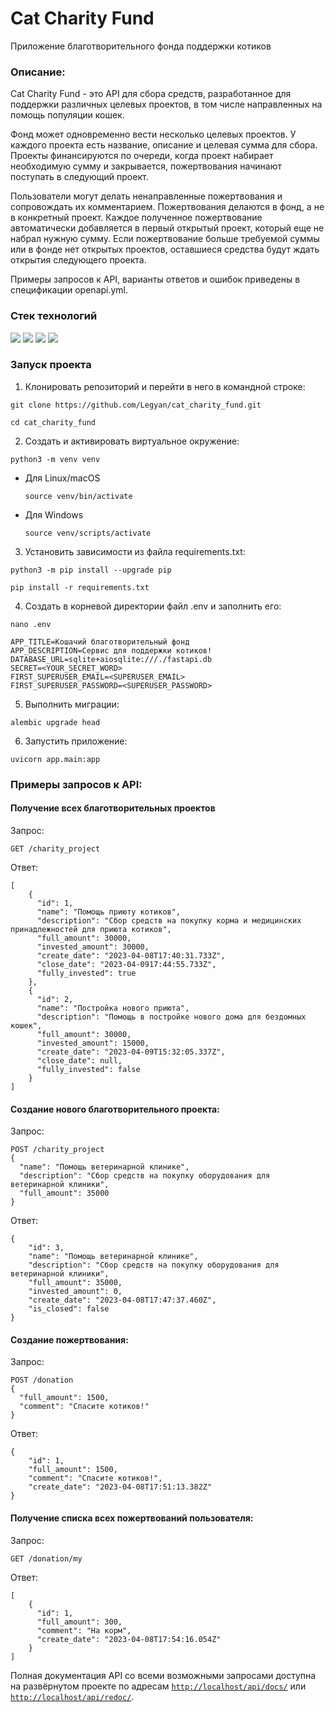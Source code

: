 # Cat Charity Fund
Приложение благотворительного фонда поддержки котиков

### Описание:
Cat Charity Fund - это API для сбора средств, разработанное для поддержки различных целевых проектов, в том числе направленных на помощь популяции кошек. 

Фонд может одновременно вести несколько целевых проектов. У каждого проекта есть название, описание и целевая сумма для сбора. Проекты финансируются по очереди, когда проект набирает необходимую сумму и закрывается, пожертвования начинают поступать в следующий проект.

Пользователи могут делать ненаправленные пожертвования и сопровождать их комментарием. Пожертвования делаются в фонд, а не в конкретный проект. Каждое полученное пожертвование автоматически добавляется в первый открытый проект, который еще не набрал нужную сумму. Если пожертвование больше требуемой суммы или в фонде нет открытых проектов, оставшиеся средства будут ждать открытия следующего проекта.

Примеры запросов к API, варианты ответов и ошибок приведены в спецификации openapi.yml.

### Стек технологий 

![](https://img.shields.io/badge/Python-3.9-black?style=flat&logo=python) 
![](https://img.shields.io/badge/FastAPI-0.78.0-black?style=flat&logo=fastapi)
![](https://img.shields.io/badge/Pydantic-1.9.1-black?style=flat)
![](https://img.shields.io/badge/SQLAlchemy-1.4.29-black?style=flat)

### Запуск проекта

1. Клонировать репозиторий и перейти в него в командной строке:

```
git clone https://github.com/Legyan/cat_charity_fund.git
```

```
cd cat_charity_fund
```

2. Cоздать и активировать виртуальное окружение:

```
python3 -m venv venv
```

* Для Linux/macOS

    ```
    source venv/bin/activate
    ```

* Для Windows

    ```
    source venv/scripts/activate
    ```

3. Установить зависимости из файла requirements.txt:

```
python3 -m pip install --upgrade pip
```

```
pip install -r requirements.txt
```

4. Создать в корневой директории файл .env и заполнить его:

```
nano .env
```

```
APP_TITLE=Кошачий благотворительный фонд
APP_DESCRIPTION=Сервис для поддержки котиков!
DATABASE_URL=sqlite+aiosqlite:///./fastapi.db
SECRET=<YOUR_SECRET_WORD>
FIRST_SUPERUSER_EMAIL=<SUPERUSER_EMAIL>
FIRST_SUPERUSER_PASSWORD=<SUPERUSER_PASSWORD>
```

5. Выполнить миграции:

```
alembic upgrade head
```

6. Запустить приложение:

```
uvicorn app.main:app
```

### Примеры запросов к API:

#### Получение всех благотворительных проектов

Запрос:
```
GET /charity_project
```

Ответ:
```
[
    {
      "id": 1,
      "name": "Помощь приюту котиков",
      "description": "Сбор средств на покупку корма и медицинских принадлежностей для приюта котиков",
      "full_amount": 30000,
      "invested_amount": 30000,
      "create_date": "2023-04-08T17:40:31.733Z",
      "close_date": "2023-04-0917:44:55.733Z",
      "fully_invested": true
    },
    {
      "id": 2,
      "name": "Постройка нового приюта",
      "description": "Помощь в постройке нового дома для бездомных кошек",
      "full_amount": 30000,
      "invested_amount": 15000,
      "create_date": "2023-04-09T15:32:05.337Z",
      "close_date": null,
      "fully_invested": false
    }
]
```

#### Cоздание нового благотворительного проекта:

Запрос:
```
POST /charity_project
{
  "name": "Помощь ветеринарной клинике",
  "description": "Сбор средств на покупку оборудования для ветеринарной клиники",
  "full_amount": 35000
}
```

Ответ:
```
{
    "id": 3,
    "name": "Помощь ветеринарной клинике",
    "description": "Сбор средств на покупку оборудования для ветеринарной клиники",
    "full_amount": 35000,
    "invested_amount": 0,
    "create_date": "2023-04-08T17:47:37.460Z",
    "is_closed": false
}
```

#### Cоздание пожертвования:

Запрос:
```
POST /donation
{
  "full_amount": 1500,
  "comment": "Спасите котиков!"
}
```

Ответ:
```
{
    "id": 1,
    "full_amount": 1500,
    "comment": "Спасите котиков!",
    "create_date": "2023-04-08T17:51:13.382Z"
}
```

#### Получение списка всех пожертвований пользователя:

Запрос:
```
GET /donation/my
```

Ответ:
```
[
    {
      "id": 1,
      "full_amount": 300,
      "comment": "На корм",
      "create_date": "2023-04-08T17:54:16.054Z"
    }
]
```

Полная документация API со всеми возможными запросами доступна на развёрнутом проекте по адресам [```http://localhost/api/docs/```](http://localhost/api/docs/) или [```http://localhost/api/redoc/```](http://localhost/api/redoc/).
